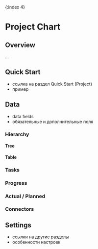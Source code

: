 {:index 4}
# Project Chart

## Overview

...

## Quick Start

* ссылка на раздел Quick Start (Project)
* пример

## Data

* data fields
* обязательные и дополнительные поля

### Hierarchy

#### Tree

#### Table

### Tasks

### Progress

### Actual / Planned

### Connectors

## Settings

* ссылки на другие разделы
* особенности настроек